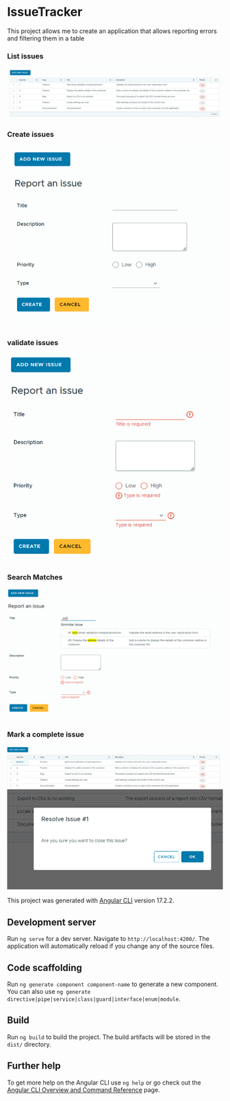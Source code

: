 # IssueTracker
This project allows me to create an application that allows reporting errors and filtering them in a table
### List issues
![List Issues](https://github.com/CampoSuarezJavierDavidCampus/Angular_IssueTracker/blob/master/images/img1.png?raw=true")
### Create issues
![Create Issues](https://github.com/CampoSuarezJavierDavidCampus/Angular_IssueTracker/blob/master/images/img2.png?raw=true")
### validate issues
![validate Issues](https://github.com/CampoSuarezJavierDavidCampus/Angular_IssueTracker/blob/master/images/img3.png?raw=true")
### Search Matches
![similar Issues](https://github.com/CampoSuarezJavierDavidCampus/Angular_IssueTracker/blob/master/images/img4.png?raw=true")
### Mark a complete issue
![complete an Issue](https://github.com/CampoSuarezJavierDavidCampus/Angular_IssueTracker/blob/master/images/img5.png?raw=true")
![complete an Issue](https://github.com/CampoSuarezJavierDavidCampus/Angular_IssueTracker/blob/master/images/img6.png?raw=true")




This project was generated with [Angular CLI](https://github.com/angular/angular-cli) version 17.2.2.




## Development server

Run `ng serve` for a dev server. Navigate to `http://localhost:4200/`. The application will automatically reload if you change any of the source files.

## Code scaffolding

Run `ng generate component component-name` to generate a new component. You can also use `ng generate directive|pipe|service|class|guard|interface|enum|module`.

## Build

Run `ng build` to build the project. The build artifacts will be stored in the `dist/` directory.

## Further help

To get more help on the Angular CLI use `ng help` or go check out the [Angular CLI Overview and Command Reference](https://angular.io/cli) page.
